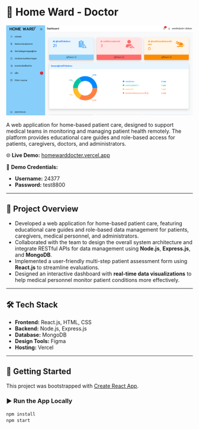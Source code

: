 # 🏥 Home Ward - Doctor

![Homeward Doctor](src/img/Homeward-Doctor.png)

A web application for home-based patient care, designed to support medical teams in monitoring and managing patient health remotely. The platform provides educational care guides and role-based access for patients, caregivers, doctors, and administrators.

🌐 **Live Demo:** [homewarddocter.vercel.app](https://homewarddocter.vercel.app)

🔐 **Demo Credentials:**

- **Username:** 24377  
- **Password:** test8800  

---

## 🚀 Project Overview

- Developed a web application for home-based patient care, featuring educational care guides and role-based data management for patients, caregivers, medical personnel, and administrators.
- Collaborated with the team to design the overall system architecture and integrate RESTful APIs for data management using **Node.js**, **Express.js**, and **MongoDB**.
- Implemented a user-friendly multi-step patient assessment form using **React.js** to streamline evaluations.
- Designed an interactive dashboard with **real-time data visualizations** to help medical personnel monitor patient conditions more effectively.

---

## 🛠 Tech Stack

- **Frontend:** React.js, HTML, CSS  
- **Backend:** Node.js, Express.js  
- **Database:** MongoDB  
- **Design Tools:** Figma  
- **Hosting:** Vercel

---

## 🧪 Getting Started

This project was bootstrapped with [Create React App](https://github.com/facebook/create-react-app).

### ▶️ Run the App Locally

```bash
npm install
npm start
